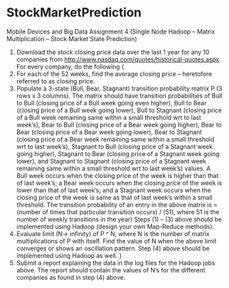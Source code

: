 # StockMarketPrediction
Mobile Devices and Big Data
Assignment 4 
(Single Node Hadoop – Matrix Multiplication – Stock Market State Prediction)

1.	Download the stock closing price data over the last 1 year for any 10 companies from
http://www.nasdaq.com/quotes/historical-quotes.aspx
For every company, do the following {
2.	For each of the 52 weeks, find the average closing price – heretofore referred to as closing price.
3.	Populate a 3-state (Bull, Bear, Stagnant) transition probability matrix P (3 rows x 3 columns). The matrix should have transition probabilities of Bull to Bull (closing price of a Bull week going even higher), Bull to Bear (closing price of a Bull week going lower), Bull to Stagnant (closing price of a Bull week remaining same within a small threshold wrt to last week’s), Bear to Bull (closing price of a Bear week going higher), Bear to Bear (closing price of a Bear week going lower), Bear to Stagnant (closing price of a Bear week remaining same within a small threshold wrt to last week’s), Stagnant to Bull (closing price of a Stagnant week going higher), Stagnant to Bear (closing price of a Stagnant week going lower), and Stagnant to Stagnant (closing price of a Stagnant week remaining same within a small threshold wrt to last week’s) values. A Bull week occurs when the closing price of the week is higher than that of last week’s; a  Bear week occurs when the closing price of the week is lower than that of last week’s; and a Stagnant week occurs when the closing price of the week is same as that of last week’s within a small threshold. The transition probability of an entry in the above matrix is = (number of times that particular transition occurs) / (51), where 51 is the number of weekly transitions in the year)
Steps (1) – (3) above should be implemented using Hadoop (design your own Map-Reduce methods).
4.	Evaluate limit (N-> infinity) of P ^ N, where N is the number of matrix multiplications of P with itself. Find the value of N when the above limit converges or shows an oscillation pattern. 
Step (4) above should be implemented using Hadoop as well.
}
5.	Submit a report explaining the data in the log files for the Hadoop jobs above. The report should contain the values of N’s for the different companies as found in step (4) above.
